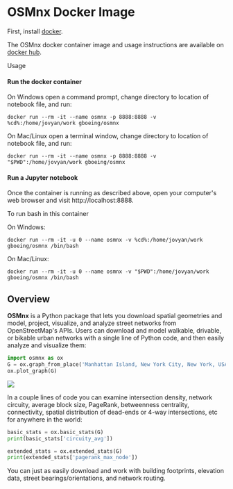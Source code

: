 # OSMnx Docker Image

First, install [docker](https://www.docker.com/). 

The OSMnx docker container image and usage instructions are available on [docker hub](https://hub.docker.com/r/gboeing/osmnx).

Usage

#### Run the docker container


On Windows open a command prompt, change directory to location of notebook file, and run:

  `docker run --rm -it --name osmnx -p 8888:8888 -v %cd%:/home/jovyan/work gboeing/osmnx`
  
On Mac/Linux open a terminal window, change directory to location of notebook file, and run:

  `docker run --rm -it --name osmnx -p 8888:8888 -v "$PWD":/home/jovyan/work gboeing/osmnx`


#### Run a Jupyter notebook


Once the container is running as described above, open your computer's web browser and visit http://localhost:8888.

To run bash in this container

On Windows:

  `docker run --rm -it -u 0 --name osmnx -v %cd%:/home/jovyan/work gboeing/osmnx /bin/bash`

On Mac/Linux:

  `docker run --rm -it -u 0 --name osmnx -v "$PWD":/home/jovyan/work gboeing/osmnx /bin/bash`


## Overview

**OSMnx** is a Python package that lets you download spatial geometries and
model, project, visualize, and analyze street networks from OpenStreetMap's
APIs. Users can download and model walkable, drivable, or bikable urban
networks with a single line of Python code, and then easily analyze and
visualize them:

```python
import osmnx as ox
G = ox.graph_from_place('Manhattan Island, New York City, New York, USA', network_type='drive')
ox.plot_graph(G)
```
![](../docs/figures/manhattan.png)

In a couple lines of code you can examine intersection density, network
circuity, average block size, PageRank, betweenness centrality, connectivity,
spatial distribution of dead-ends or 4-way intersections, etc for anywhere in
the world:

```python
basic_stats = ox.basic_stats(G)
print(basic_stats['circuity_avg'])

extended_stats = ox.extended_stats(G)
print(extended_stats['pagerank_max_node'])
```

You can just as easily download and work with building footprints, elevation
data, street bearings/orientations, and network routing.
